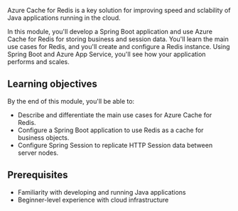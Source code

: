 Azure Cache for Redis is a key solution for improving speed and sclability of Java applications running in the cloud.

In this module, you'll develop a Spring Boot application and use Azure Cache for Redis for storing business and session data. You'll learn the main use cases for Redis, and you'll create and configure a Redis instance. Using Spring Boot and Azure App Service, you'll see how your application performs and scales.
## Learning objectives

By the end of this module, you'll be able to:

- Describe and differentiate the main use cases for Azure Cache for Redis.
- Configure a Spring Boot application to use Redis as a cache for business objects.
- Configure Spring Session to replicate HTTP Session data between server nodes.

## Prerequisites

- Familiarity with developing and running Java applications
- Beginner-level experience with cloud infrastructure
